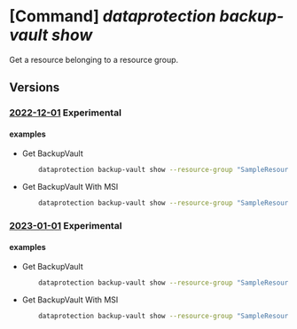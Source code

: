 # [Command] _dataprotection backup-vault show_

Get a resource belonging to a resource group.

## Versions

### [2022-12-01](/Resources/mgmt-plane/L3N1YnNjcmlwdGlvbnMve30vcmVzb3VyY2Vncm91cHMve30vcHJvdmlkZXJzL21pY3Jvc29mdC5kYXRhcHJvdGVjdGlvbi9iYWNrdXB2YXVsdHMve30=/2022-12-01.xml) **Experimental**

<!-- mgmt-plane /subscriptions/{}/resourcegroups/{}/providers/microsoft.dataprotection/backupvaults/{} 2022-12-01 -->

#### examples

- Get BackupVault
    ```bash
        dataprotection backup-vault show --resource-group "SampleResourceGroup" --vault-name "swaggerExample"
    ```

- Get BackupVault With MSI
    ```bash
        dataprotection backup-vault show --resource-group "SampleResourceGroup" --vault-name "swaggerExample"
    ```

### [2023-01-01](/Resources/mgmt-plane/L3N1YnNjcmlwdGlvbnMve30vcmVzb3VyY2Vncm91cHMve30vcHJvdmlkZXJzL21pY3Jvc29mdC5kYXRhcHJvdGVjdGlvbi9iYWNrdXB2YXVsdHMve30=/2023-01-01.xml) **Experimental**

<!-- mgmt-plane /subscriptions/{}/resourcegroups/{}/providers/microsoft.dataprotection/backupvaults/{} 2023-01-01 -->

#### examples

- Get BackupVault
    ```bash
        dataprotection backup-vault show --resource-group "SampleResourceGroup" --vault-name "swaggerExample"
    ```

- Get BackupVault With MSI
    ```bash
        dataprotection backup-vault show --resource-group "SampleResourceGroup" --vault-name "swaggerExample"
    ```
